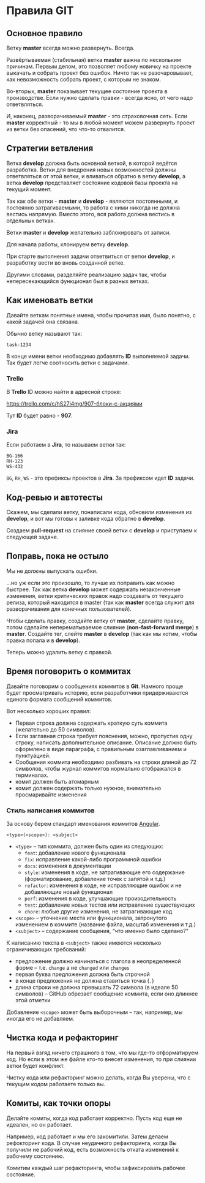 Правила GIT
===

## Основное правило

Ветку __master__ всегда можно развернуть. Всегда.

Развёртываемая (стабильная) ветка __master__ важна по нескольким причинам. 
Первым делом, это позволяет любому новичку на проекте выкачать и собрать проект без ошибок. 
Ничто так не разочаровывает, как невозможность собрать проект, с которым не знаком.

Во-вторых, __master__ показывает текущее состояние проекта в производстве. 
Если нужно сделать правки - всегда ясно, от чего надо ответвляться.

И, наконец, разворачиваемый __master__ - это страховочная сеть. 
Если __master__ корректный - то мы в любой момент можем развернуть проект 
из ветки без опасений, что что-то отвалится.

## Стратегии ветвления

Ветка __develop__ должна быть основной веткой, в которой ведётся разработка. 
Ветки для внедрения новых возможностей должны ответвляться от этой ветки, 
и вливаться обратно в ветку __develop__, 
а ветка __develop__ представляет состояние кодовой базы проекта на текущий момент.

Так как обе ветки - __master__ и __develop__ - являются постоянными, 
и постоянно затрагиваемыми, то работа с ними никогда не должна вестись напрямую. 
Вместо этого, вся работа должна вестись в отдельных ветках.

Ветки __master__ и __develop__ желательно заблокировать от записи.

Для начала работы, клонируем ветку __develop__.

При старте выполнения задачи ответвиться от ветки __develop__, 
и разработку вести во вновь созданной ветке.

Другими словами, разделяйте реализацию задач так, 
чтобы непересекающийся функционал был в разных ветках.

## Как именовать ветки

Давайте веткам понятные имена, чтобы прочитав имя, 
было понятно, с какой задачей она связана.

Обычно ветку называют так: 

```
task-1234
```

В конце имени ветки необходимо добавлять **ID** выполняемой задачи.
Так будет легче соотносить ветки с задачами.

### Trello

В **Trello** ID можно найти в адресной строке:

https://trello.com/c/hS27i4mg/907-блоки-с-акциями

Тут **ID** будет равно - **907**.

### Jira

Если работаем в **Jira**, то называем ветки так:

```
BG-166
RH-123
WS-432
```

`BG`, `RH`, `WS` - это префиксы проектов в **Jira**.
За префиксом идет **ID** задачи.

## Код-ревью и автотесты

Скажем, мы сделали ветку, понаписали кода, обновили изменения из __develop__, 
и вот мы готовы к заливке кода обратно в __develop__.

Создаем __pull-request__ на слияние своей ветки с __develop__ и приступаем к следующей задаче.

## Поправь, пока не остыло

Мы не должны выпускать ошибки.

…но уж если это произошло, то лучше их поправить как можно быстрее. 
Так как ветка __develop__ может содержать незаконченные изменения, 
ветки критических правок надо создавать от текущего релиза, 
который находится в master (так как __master__ всегда служит 
для разворачивания для конечных пользователей).

Чтобы сделать правку, создайте ветку от __master__, сделайте правку, 
потом сделайте неперематываемое слияние (__non-fast-forward merge__) в __master__. 
Создайте тег, слейте __master__ в __develop__ (так как мы хотим, 
чтобы правка попала и в __develop__). 

Теперь можно удалить ветку с правкой.

## Время поговорить о коммитах

Давайте поговорим о сообщениях коммитов в __Git__. 
Намного проще будет просматривать историю, 
если разработчики придерживаются единого формата сообщений коммитов. 

Вот несколько хороших правил:

* Первая строка должна содержать краткую суть коммита 
(желательно до 50 символов).
* Если заглавная строка требует пояснения, можно, пропустив одну строку, 
написать дополнительное описание. 
Описание должно быть оформлено в виде параграфа, с правильным озаглавливанием и пунктуацией.
* Сообщения коммита необходимо разбивать на строки длиной до 72 символов, 
чтобы журнал коммитов нормально отображался в терминалах.
* комит должен быть атомарным
* комит должен содержать только нужное, внимательно просмаривайте изменения

### Стиль написания коммитов

За основу берем стандарт именования коммитов [Angular](https://github.com/angular/angular.js/blob/master/DEVELOPERS.md#-git-commit-guidelines).

	<type>(<scope>): <subject>

* `<type>` – тип коммита, должен быть один из следующих:
  * `feat`: добавление нового функционала
  * `fix`: исправление какой-либо программной ошибки
  * `docs`: изменения в документации
  * `style`: изменения в коде, не затрагивающие его содержание (форматирование, добавление точек с запятой и т.д.)
  * `refactor`: изменения в коде, не исправляющие ошибок и не добавляющие новый функционал
  * `perf`: изменения в коде, улучшающие произодительность
  * `test`: добавление новых тестов или исправление существующих
  * `chore`: любые другие изменения, не затрагивающие код
* `<scope>` – уточнение места или функционала, затронутого изменением в коммите (название файла, масштаб изменения и т.д.)
* `<subject>` – содержание сообщения, “что именно было сделано?”

К написанию текста в `<subject>` также имеются несколько ограничивающих требований:

* предложение должно начинаться с глагола в неопределенной форме – т.е. `change` а не `changed` или `changes`
* первая буква предложения должна быть строчной
* в конце предложения не должна ставиться точка (`.`)
* длина строки не должна превышать 72 символа (в идеале 50 символов) – GitHub обрезает сообщение коммита, если оно длиннее этой отметки

Добавление `<scope>` может быть выборочным – так, например, мы иногда его не добавляем.

## Чистка кода и рефакторинг

На первый взгяд ничего страшного в том, что мы где-то отформатируем код.
Но если в этом же файле кто-то внесет изменения, 
то при слиянии ветки будет конфликт.

Чистку кода или рефакторинг можно делать, когда Вы уверены, 
что с текущим кодом работаете только вы.

## Комиты, как точки опоры

Делайте комиты, когда код работает корректно.
Пусть код еще не идеален, но он работает.

Например, код работает и мы его закомитили.
Затем делаем рефокторинг кода.
В случае неудачного рефакторинга, когда Вы получили не рабочий код, 
есть возможность отката изменений к рабочему состоянию.

Комитим каждый шаг рефакторинга, чтобы зафиксировать рабочее состояние.
